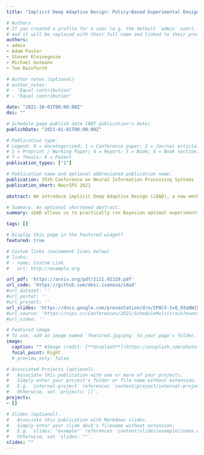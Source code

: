 ```yaml
---
title: "Implicit Deep Adaptive Design: Policy–Based Experimental Design without Likelihoods"

# Authors
# If you created a profile for a user (e.g. the default `admin` user), write the username (folder name) here
# and it will be replaced with their full name and linked to their profile.
authors:
- admin
- Adam Foster
- Steven Kleinegesse
- Michael Gutmann
- Tom Rainforth

# Author notes (optional)
# author_notes:
# - "Equal contribution"
# - "Equal contribution"

date: "2021-10-01T00:00:00Z"
doi: ""

# Schedule page publish date (NOT publication's date).
publishDate: "2021-01-01T00:00:00Z"

# Publication type.
# Legend: 0 = Uncategorized; 1 = Conference paper; 2 = Journal article;
# 3 = Preprint / Working Paper; 4 = Report; 5 = Book; 6 = Book section;
# 7 = Thesis; 8 = Patent
publication_types: ["1"]

# Publication name and optional abbreviated publication name.
publication: 35th Conference on Neural Information Processing Systems
publication_short: NeurIPS 2021

abstract: We introduce implicit Deep Adaptive Design (iDAD), a new method for performing adaptive experiments in *real-time* with *implicit* models. iDAD amortizes the cost of Bayesian optimal experimental design (BOED) by learning a design policy network upfront, which can then be deployed quickly at the time of the experiment. The iDAD network can be trained on any model which simulates differentiable samples, unlike previous design policy work that requires a closed form likelihood and conditionally independent experiments. At deployment, iDAD allows design decisions to be made in milliseconds, in contrast to traditional BOED approaches that require heavy computation during the experiment itself. We illustrate the applicability of iDAD on a number of experiments, and show that it provides a fast and effective mechanism for performing adaptive design with implicit models.

# Summary. An optional shortened abstract.
summary: iDAD allows us to practically run Bayesian optimal experiments with implicit (likelihood-free) models in real-time. Previous methods either relied on an explicit likelihood model of the outcomes, or were too computationally costly to run in real-time.

tags: []

# Display this page in the Featured widget?
featured: true

# Custom links (uncomment lines below)
# links:
# - name: Custom Link
#   url: http://example.org

url_pdf: 'https://arxiv.org/pdf/2111.02329.pdf'
url_code: 'https://github.com/desi-ivanova/idad'
#url_dataset: ''
#url_poster: ''
#url_project: ''
url_slides: 'https://docs.google.com/presentation/d/e/2PACX-1vQ_93q9W15y4K0tAO0fqb8PzaFSGpPfcLqMNRIJI6IciN3DSuNh9GHEaMp8BE-bJ8pTxRJBjuIwumxe/pub?start=false&loop=false&delayms=3000'
#url_source: 'https://nips.cc/Conferences/2021/ScheduleMultitrack?event=26928'
#url_video: ''

# Featured image
# To use, add an image named `featured.jpg/png` to your page's folder.
image:
  caption: "" #Image credit: [**Unsplash**](https://unsplash.com/photos/pLCdAaMFLTE)
  focal_point: Right
  # preview_only: false

# Associated Projects (optional).
#   Associate this publication with one or more of your projects.
#   Simply enter your project's folder or file name without extension.
#   E.g. `internal-project` references `content/project/internal-project/index.md`.
#   Otherwise, set `projects: []`.
projects:
- []

# Slides (optional).
#   Associate this publication with Markdown slides.
#   Simply enter your slide deck's filename without extension.
#   E.g. `slides: "example"` references `content/slides/example/index.md`.
#   Otherwise, set `slides: ""`.
slides: ""
---
```

